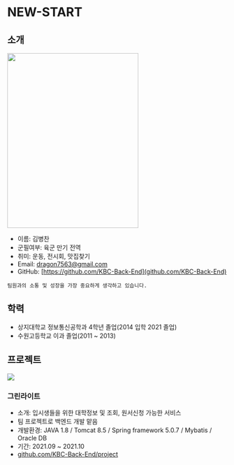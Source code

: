 # NEW-START

## 소개
<img src="https://user-images.githubusercontent.com/94891286/144341236-a4b3dbf0-e6d4-440d-ad35-eb746699326d.jpg" width="300" height="400"/>

+ 이름: 김병찬
+ 군필여부: 육군 만기 전역
+ 취미: 운동, 전시회, 맛집찾기
+ Email: dragon7563@gmail.com
+ GitHub: [https://github.com/KBC-Back-End](github.com/KBC-Back-End)
```
팀원과의 소통 및 성장을 가장 중요하게 생각하고 있습니다. 
```

## 학력

+ 상지대학교 정보통신공학과 4학년 졸업(2014 입학 2021 졸업)
+ 수원고등학교 이과 졸업(2011 ~ 2013)

## 프로젝트
<img src="https://user-images.githubusercontent.com/94891286/144346014-78a21e20-df2b-48ac-91d9-9ed473ace2d6.jpg" />

### 그린라이트
+ 소개: 입시생들을 위한 대학정보 및 조회, 원서신청 가능한 서비스
+ 팀 프로젝트로 백엔드 개발 맡음
+ 개발환경: JAVA 1.8 / Tomcat 8.5 / Spring framework 5.0.7 / Mybatis / Oracle DB
+ 기간: 2021.09 ~ 2021.10
+ [github.com/KBC-Back-End/project](https://github.com/KBC-Back-End/project)
